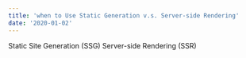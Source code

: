 ```yaml
---
title: 'when to Use Static Generation v.s. Server-side Rendering'
date: '2020-01-02'
---
```


Static Site Generation (SSG)
Server-side Rendering (SSR)
